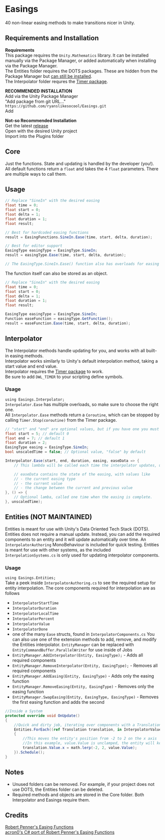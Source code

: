 # Easings
40 non-linear easing methods to make transitions nicer in Unity.

## Requirements and Installation
**Requirements**\
This package requires the `Unity.Mathematics` library.  It can be installed manually via the Package Manager, or added automatically when installing via the Package Manager.\
The Entities folder requires the DOTS packages.  These are hidden from the Package Manager but [can still be installed](https://forum.unity.com/threads/visibility-changes-for-preview-packages-in-2020-1.910880/).\
The Interpolator folder requres the [Timer package](https://github.com/ryanslikesocool/Timer).

**RECOMMENDED INSTALLATION**\
Add via the Unity Package Manager\
"Add package from git URL..."\
`https://github.com/ryanslikesocool/Easings.git`\
Add

**Not-so Recommended Installation**\
Get the latest [release](https://github.com/ryanslikesocool/Easings/releases)\
Open with the desired Unity project\
Import into the Plugins folder

## Core
Just the functions.  State and updating is handled by the developer (you!).\
All default functions return a `float` and takes the 4 `float` parameters.  There are multiple ways to call them.

## Usage
```cs
// Replace "SineIn" with the desired easing
float time = 0;
float start = 0;
float delta = 1;
float duration = 1;
float result;

// Best for hardcoded easing functions
result = EasingFunctions.SineIn.Ease(time, start, delta, duration);

// Best for editor support
EasingType easingType = EasingType.SineIn;
result = easingType.Ease(time, start, delta, duration);

// The EasingType.SineIn.Ease() function also has overloads for easing Unity types, like vectors and colors
```

The function itself can also be stored as an object.
```cs
// Replace "SineIn" with the desired easing
float time = 0;
float start = 0;
float delta = 1;
float duration = 1;
float result;

EasingType easingType = EasingType.SineIn;
Function easeFunction = easingType.GetFunction();
result = easeFunction.Ease(time, start, delta, duration);
```

## Interpolator
The Interpolator methods handle updating for you, and works with all built-in easing methods.\
Interpolator works similarly to Unity's default interpolation method, taking a start value and end value.\
Interpolator requires the [Timer package](https://github.com/ryanslikesocool/Timer) to work.\
Be sure to add `DWL_TIMER` to your scripting define symbols.

### Usage
`using Easings.Interpolator;`\
`Interpolator.Ease` has multiple overloads, so make sure to choose the right one.\
All `Interpolator.Ease` methods return a `Coroutine`, which can be stopped by calling `Timer.Stop(coroutine)` from the Timer package.

```cs
// "start" and "end" are optional values, but if you have one you must have both.
float start = 5; // default 0
float end = 7; // default 1
float duration = 2;
EasingType easing = EasingType.SineIn;
bool unscaledTime = false; // Optional value, "false" by default

Interpolator.Ease(start, end, duration, easing, easeData => {
    // This lambda will be called each time the interpolator updates, usually once a frame.

    // easeData contains the state of the easing, with values like
    // - the current easing type
    // - the current value
    // - the change between the current and previous value
}, () => {
    // Optional lamba, called one time when the easing is complete.
}, unscaledTime);
```

## Entities (NOT MAINTAINED)
Entities is meant for use with Unity's Data Oriented Tech Stack (DOTS).
 Entities does not require a manual update.
 Instead, you can add the required components to an entity and it will update automatically over time.
 An `InterpolatorAuthoring` MonoBehaviour is included for quick testing.
 Entities is meant for use with other systems, as the included `InterpolationSystems.cs` is only used for updating interpolator components.

### Usage
`using Easings.Entities;`\
Take a peek inside `InterpolatorAuthoring.cs` to see the required setup for entity interpolation.  The core components required for interpolation are as follows
- `InterpolatorStartTime`
- `InterpolatorDuration`
- `InterpolatorLocalTime`
- `InterpolatorPercent`
- `InterpolatorValue`
- `InterpolatorDone`
- one of the many `Ease` structs, found in `InterpolatorComponents.cs`
You can also use one of the extension methods to add, remove, and modify the Entities interpolator.  `EntityManager` can be replaced with `EntityCommandBuffer.ParallelWriter` for use inside of Jobs
- `EntityManager.AddInterpolator(Entity, EasingType);` - Adds all required components
- `EntityManager.RemoveInterpolator(Entity, EasingType);` - Removes all required components
- `EntityManager.AddEasing(Entity, EasingType)` - Adds only the easing function
- `EntityManager.RemoveEasing(Entity, EasingType)` - Removes only the easing function
- `EntityManager.SwapEasing(Entity, EasingType, EasingType)` - Removes the first easing function and adds the second

```cs
//Inside a System
protected override void OnUpdate()
{
    //Quick and dirty job, iterating over components with a Translation and InterpolatorValue.
    Entities.ForEach((ref Translation translation, in InterpolatorValue value) =>
    {
        //This moves the entity's position from -2 to 2 on the x axis
        //In this example, value.Value is unclamped, the entity will keep moving at that rate after the value is greater than one
        translation.Value.x = math.lerp(-2, 2, value.Value);
    }).Schedule();
}
```

## Notes
- Unused folders can be removed.  For example, if your project does not use DOTS, the Entities folder can be deleted.
- Required methods and objects are stored in the Core folder.  Both Interpolator and Easings require them.

## Credits
[Robert Penner's Easing Functions](http://robertpenner.com/easing/)\
[acron0's C# port of Robert Penner's Easing Functions](https://github.com/acron0/Easings)
